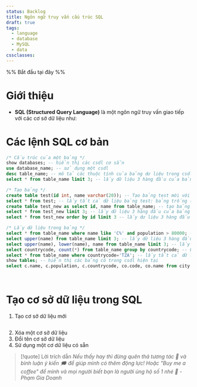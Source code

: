 ```yaml
---
status: Backlog
title: Ngôn ngữ truy vấn cấu trúc SQL
draft: true
tags:
  - language
  - database
  - MySQL
  - data
cssclasses:
---
```

%% Bắt đầu tại đây %%
# Giới thiệu
- **SQL (Structured Query Language)** là một ngôn ngữ truy vấn giao tiếp với các cơ sở dữ liệu như: 

# Các lệnh SQL cơ bản
```sql
/* Cấu trúc của một bảng */
show databases; -- hiển thị các csdl cơ sẵn
use database_name; -- sử dụng một csdl
desc table_name; -- mô tả các thuộc tính của bảng dư liệu trong csdl hiện tại
select * from table_name limit 3; -- lấy dữ liệu 3 hàng đầu của bảng  

/* Tạo bảng */
create table test(id int, name varchar(20)); -- Tạo bảng test mới với 2 thuộc tính id kiểu sô nguyên và name kiểu chuỗi tối đa 20 kí tự
select * from test; -- lấy tất cả dữ liệu bảng test: bảng trống (do mới tạo)
create table test_new as select id, name from table_name; -- tạo bảng test_new chứa các dữ liệu id và name từ bảng table_name
select * from test_new limit 3; -- lấy dữ liệu 3 hàng đầu của bảng test_new chỉ chứa 2 cột id và name! (3 hàng đầu không thứ tự)
select * from test_new order by id limit 3 -- lấy dư liệu 3 hàng đầu có thứ tự tăng dần của id trong bảng test_new

/* Lấy dữ liệu trong bảng */
select * from table_name where name like 'C%' and population > 80000; -- lấy tất cả hàng dữ liệu thỏa mãn tên bắt đầu bởi kí tự C và dân số lớn hơn 80000 (các hàng theo thứ tự ngẫu nhiên -> muốn tăng dần thêm 'order by id', giảm dần thì 'order by id desc')
select upper(name) from table_name limit 3; -- lấy dữ liệu 3 hàng đầu của cột tên được viết in hoa (thứ tự ngẫu nhiên)
select upper(name), lower(name), name from table_name limit 3; -- lấy dữ liệu 3 hàng đầu của 3 cột tên được in hoa hết, in thường hết và in thường
select countrycode, count(*) from table_name group by countrycode; -- Lấy các hàng dữ liệu được nhóm lại bởi countrycode của cột countrycode và tần suất xuất hiện tương ứng trong bảng table_name
select * from table_name where countrycode='TZA'; -- lấy tất cả dữ liệu thoả countrycode bằng TZA (10 bản ghi - 10 hàng)
show tables; -- hiển thị các bảng có trong csdl hiện tại
select c.name, c.population, c.countrycode, co.code, co.name from city c, country co where c.countrycode=co.code; -- lấy các dư liệu của các cột name, population, countycode trong bảng city và các cột code, name trong bảng country thỏa countrycode bằng code




```

# Tạo cơ sở dữ liệu trong SQL
1. Tạo cơ sở dữ liệu mới
```sql

```

2. Xóa một cơ sở dữ liệu
3. Đổi tên cơ sở dữ liệu
4. Sử dụng một cơ dữ liệu có sẵn






> [!quote] Lời trích dẫn
> *Nếu thấy hay thì đừng quên thả tương tác 💛 và bình luận ý kiến 🗯️ để giúp mình có thêm động lực! Hoặc "Buy me a coffee" để mình và mọi người biết bạn là người ủng hộ số 1 nhé 🎉 - Phạm Gia Doanh*